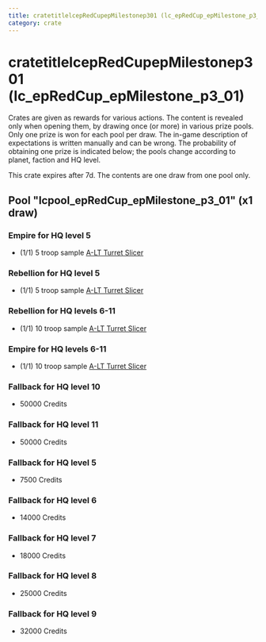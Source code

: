```yaml
---
title: cratetitlelcepRedCupepMilestonep301 (lc_epRedCup_epMilestone_p3_01)
category: crate
---
```


# cratetitlelcepRedCupepMilestonep301 (lc_epRedCup_epMilestone_p3_01)

Crates are given as rewards for various actions. The content is revealed only when opening them, by drawing once (or more) in various prize pools. Only one prize is won for each pool per draw. The in-game description of expectations is written manually and can be wrong. The probability of obtaining one prize is indicated below; the pools change according to planet, faction and HQ level.

This crate expires after 7d. The contents are one draw from one pool only.

## Pool "lcpool_epRedCup_epMilestone_p3_01" (x1 draw)

### Empire for HQ level 5

  * (1/1) 5 troop sample [A-LT Turret Slicer](EmpireP006Droid)

### Rebellion for HQ level 5

  * (1/1) 5 troop sample [A-LT Turret Slicer](RebelP006Droid)

### Rebellion for HQ levels 6-11

  * (1/1) 10 troop sample [A-LT Turret Slicer](RebelP006Droid)

### Empire for HQ levels 6-11

  * (1/1) 10 troop sample [A-LT Turret Slicer](EmpireP006Droid)

### Fallback for HQ level 10

  * 50000 Credits

### Fallback for HQ level 11

  * 50000 Credits

### Fallback for HQ level 5

  * 7500 Credits

### Fallback for HQ level 6

  * 14000 Credits

### Fallback for HQ level 7

  * 18000 Credits

### Fallback for HQ level 8

  * 25000 Credits

### Fallback for HQ level 9

  * 32000 Credits